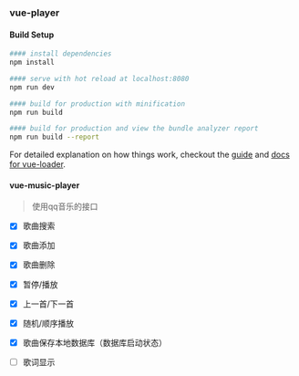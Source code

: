 ### vue-player
#### Build Setup

``` bash
#### install dependencies
npm install

#### serve with hot reload at localhost:8080
npm run dev

#### build for production with minification
npm run build

#### build for production and view the bundle analyzer report
npm run build --report
```

For detailed explanation on how things work, checkout the [guide](http://vuejs-templates.github.io/webpack/) and [docs for vue-loader](http://vuejs.github.io/vue-loader).

#### vue-music-player

> 使用qq音乐的接口

- [x] 歌曲搜索
- [x] 歌曲添加
- [x] 歌曲删除
- [x] 暂停/播放
- [x] 上一首/下一首
- [x] 随机/顺序播放
- [x] 歌曲保存本地数据库（数据库启动状态）
- [ ] 歌词显示

